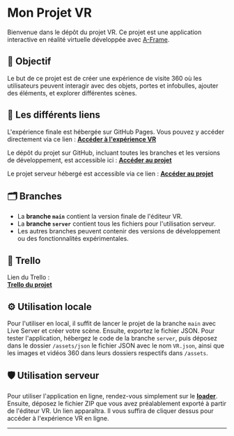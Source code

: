# Mon Projet VR

Bienvenue dans le dépôt du projet VR. Ce projet est une application interactive en réalité virtuelle développée avec [A-Frame](https://aframe.io/).

## 🎯 Objectif
Le but de ce projet est de créer une expérience de visite 360 où les utilisateurs peuvent interagir avec des objets, portes et infobulles, ajouter des éléments, et explorer différentes scènes.

## 🚀 Les différents liens
L'expérience finale est hébergée sur GitHub Pages. Vous pouvez y accéder directement via ce lien :
**[Accéder à l'expérience VR](https://quentin-brandy.github.io/SA-5.DWeb-DI.01-VR/src)**

Le dépôt du projet sur GitHub, incluant toutes les branches et les versions de développement, est accessible ici :
**[Accéder au projet](https://github.com/quentin-brandy/SA-5.DWeb-DI.01-VR)**

Le projet serveur hébergé est accessible via ce lien :
**[Accéder au projet](https://mmi22-03.mmi-limoges.fr/uptaleremake/loader/)**

## 🗂️ Branches

- La **branche `main`** contient la version finale de l'éditeur VR.
- La **branche `server`** contient tous les fichiers pour l'utilisation serveur.
- Les autres branches peuvent contenir des versions de développement ou des fonctionnalités expérimentales.

## 📌 Trello

Lien du Trello :  
**[Trello du projet](https://trello.com/b/y0j6oXeu/sa-5dweb-di01-vr)**

## ⚙️ Utilisation locale

Pour l'utiliser en local, il suffit de lancer le projet de la branche `main` avec Live Server et créer votre scène. Ensuite, exportez le fichier JSON. Pour tester l'application, hébergez le code de la branche `server`, puis déposez dans le dossier `/assets/json` le fichier JSON avec le nom `VR.json`, ainsi que les images et vidéos 360 dans leurs dossiers respectifs dans `/assets`.

## 🛡️​ Utilisation serveur

Pour utiliser l'application en ligne, rendez-vous simplement sur le **[loader](https://mmi22-03.mmi-limoges.fr/uptaleremake/loader/)**. Ensuite, déposez le fichier ZIP que vous avez préalablement exporté à partir de l'éditeur VR. Un lien apparaîtra. Il vous suffira de cliquer dessus pour accéder à l'expérience VR en ligne.

---
